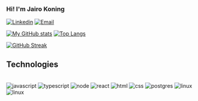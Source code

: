 ### Hi! I'm Jairo Koning

[![Linkedin](https://img.shields.io/badge/LinkedIn-0077B5?style=for-the-badge&logo=linkedin&logoColor=white)](https://www.linkedin.com/in/jairokoning/)
[![Email](https://img.shields.io/badge/Email-jairo.koning@gmail.com-D14836?style=for-the-badge&logo=gmail&logoColor=white&colorA=D14836&colorB=8BC0D0)]()

[![My GitHub stats](https://github-readme-stats.vercel.app/api?username=jairokoning&show_icons=true&theme=radical&line_height=34)](https://github.com/jairokoning/)
[![Top Langs](https://github-readme-stats.vercel.app/api/top-langs/?username=jairokoning&theme=radical&langs_count=4)](https://github.com/jairokoning/)

[![GitHub Streak](https://streak-stats.demolab.com?user=jairokoning&theme=dark)](https://git.io/streak-stats)

<!-- [![My Github stats](https://github-readme-stats.vercel.app/api?username=jairokoning&show_icons=true&theme=radical&include_all_commits=false&count_private=true)](https://github.com/jairokoning/) -->

<!--
<div>
  <a href="https://github.com/edenoscherer">
    <img height="180em" src="https://github-readme-stats.vercel.app/api?username=jairokoning&show_icons=true&theme=radical&include_all_commits=false&count_private=true"/>
    <img height="180em" src="https://github-readme-stats.vercel.app/api/top-langs/?username=jairokoning&layout=compact&langs_count=8&theme=radical&hide=css"/>
    </a>
</div>
-->
## Technologies

<div style="display: inline_block"><br />
  <img
    align="center"
    alt="javascript"
    src="https://img.shields.io/badge/JavaScript-F7DF1E?style=for-the-badge&logo=javascript&logoColor=black"
  />
  <img
    align="center"
    alt="typescript"
    src="https://img.shields.io/badge/TypeScript-007ACC?style=for-the-badge&logo=typescript&logoColor=white"
  />
  <img
    align="center"
    alt="node"
    src="https://img.shields.io/badge/Node.js-43853D?style=for-the-badge&logo=node.js&logoColor=white"
  />
  <img
    align="center"
    alt="react"
    src="https://img.shields.io/badge/React-20232A?style=for-the-badge&logo=react&logoColor=61DAFB"
  />
  <img
    align="center"
    alt="html"
    src="https://img.shields.io/badge/HTML5-E34F26?style=for-the-badge&logo=html5&logoColor=white"
  />
  <img
    align="center"
    alt="css"
    src="https://img.shields.io/badge/CSS3-1572B6?style=for-the-badge&logo=css3&logoColor=white"
  />
  <img
    align="center"
    alt="postgres"
    src="https://img.shields.io/badge/PostgreSQL-316192?style=for-the-badge&logo=postgresql&logoColor=white"
  />
  <img
    align="center"
    alt="linux"
    src="https://img.shields.io/badge/Linux-FCC624?style=for-the-badge&logo=linux&logoColor=black"
  />
  <img
    align="center"
    alt="linux"
    src="https://img.shields.io/badge/Jira-0052CC?style=for-the-badge&logo=Jira&logoColor=white"
  />
</div>
